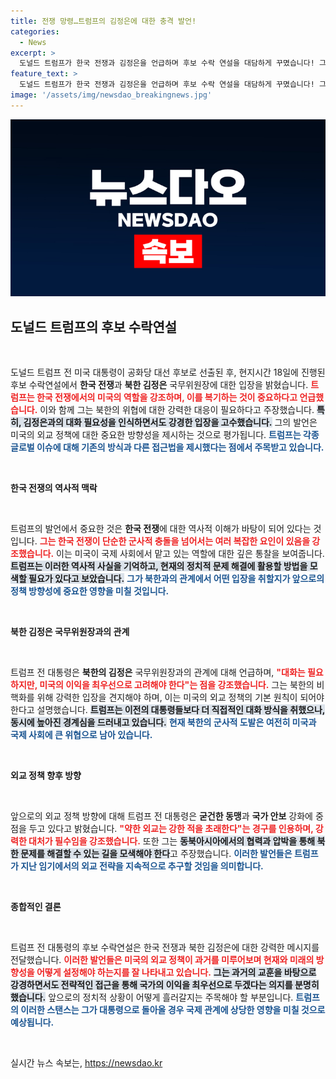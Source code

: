 ```yaml
---
title: 전쟁 망령…트럼프의 김정은에 대한 충격 발언!
categories:
  - News
excerpt: >
  도널드 트럼프가 한국 전쟁과 김정은을 언급하며 후보 수락 연설을 대담하게 꾸몄습니다! 그 충격적인 발언의 이면을 지금 바로 확인해보세요!
feature_text: >
  도널드 트럼프가 한국 전쟁과 김정은을 언급하며 후보 수락 연설을 대담하게 꾸몄습니다! 그 충격적인 발언의 이면을 지금 바로 확인해보세요!
image: '/assets/img/newsdao_breakingnews.jpg'
---
```


<p><img src="/assets/img/newsdao_breakingnews.jpg" alt="pcversion 속보" /></p>

<h2 data-ke-size="size26">도널드 트럼프의 후보 수락연설</h2>

<p data-ke-size="size16">&nbsp;</p>

<p>도널드 트럼프 전 미국 대통령이 공화당 대선 후보로 선출된 후, 현지시간 18일에 진행된 후보 수락연설에서 <b>한국 전쟁</b>과 <b>북한 김정은</b> 국무위원장에 대한 입장을 밝혔습니다. <b><span style="color: #ee2323;">트럼프는 한국 전쟁에서의 미국의 역할을 강조하며, 이를 복기하는 것이 중요하다고 언급했습니다.</span></b> 이와 함께 그는 북한의 위협에 대한 강력한 대응이 필요하다고 주장했습니다. <b><span style="background-color: #21538527;">특히, 김정은과의 대화 필요성을 인식하면서도 강경한 입장을 고수했습니다.</span></b> 그의 발언은 미국의 외교 정책에 대한 중요한 방향성을 제시하는 것으로 평가됩니다. <b><span style="color: #1a5490;">트럼프는 각종 글로벌 이슈에 대해 기존의 방식과 다른 접근법을 제시했다는 점에서 주목받고 있습니다.</span></b> </p></p>

<p data-ke-size="size16">&nbsp;</p>

<p><b>한국 전쟁의 역사적 맥락</b></p>

<p data-ke-size="size16">&nbsp;</p>

<p>트럼프의 발언에서 중요한 것은 <b>한국 전쟁</b>에 대한 역사적 이해가 바탕이 되어 있다는 것입니다. <b><span style="color: #ee2323;">그는 한국 전쟁이 단순한 군사적 충돌을 넘어서는 여러 복잡한 요인이 있음을 강조했습니다.</span></b> 이는 미국이 국제 사회에서 맡고 있는 역할에 대한 깊은 통찰을 보여줍니다. <b><span style="background-color: #21538527;">트럼프는 이러한 역사적 사실을 기억하고, 현재의 정치적 문제 해결에 활용할 방법을 모색할 필요가 있다고 보았습니다.</span></b> <b><span style="color: #1a5490;">그가 북한과의 관계에서 어떤 입장을 취할지가 앞으로의 정책 방향성에 중요한 영향을 미칠 것입니다.</span></b></p>

<p data-ke-size="size16">&nbsp;</p>

<p><b>북한 김정은 국무위원장과의 관계</b></p>

<p data-ke-size="size16">&nbsp;</p>

<p>트럼프 전 대통령은 <b>북한의 김정은</b> 국무위원장과의 관계에 대해 언급하며, <b><span style="color: #ee2323;">"대화는 필요하지만, 미국의 이익을 최우선으로 고려해야 한다"는 점을 강조했습니다.</span></b> 그는 북한의 비핵화를 위해 강력한 입장을 견지해야 하며, 이는 미국의 외교 정책의 기본 원칙이 되어야 한다고 설명했습니다. <b><span style="background-color: #21538527;">트럼프는 이전의 대통령들보다 더 직접적인 대화 방식을 취했으나, 동시에 높아진 경계심을 드러내고 있습니다.</span></b> <b><span style="color: #1a5490;">현재 북한의 군사적 도발은 여전히 미국과 국제 사회에 큰 위협으로 남아 있습니다.</span></b></p>

<p data-ke-size="size16">&nbsp;</p>

<p><b>외교 정책 향후 방향</b></p>

<p data-ke-size="size16">&nbsp;</p>

<p>앞으로의 외교 정책 방향에 대해 트럼프 전 대통령은 <b>굳건한 동맹</b>과 <b>국가 안보</b> 강화에 중점을 두고 있다고 밝혔습니다. <b><span style="color: #ee2323;">"약한 외교는 강한 적을 초래한다"는 경구를 인용하며, 강력한 대처가 필수임을 강조했습니다.</span></b> 또한 그는 <b><span style="background-color: #21538527;">동북아시아에서의 협력과 압박을 통해 북한 문제를 해결할 수 있는 길을 모색해야 한다</span></b>고 주장했습니다. <b><span style="color: #1a5490;">이러한 발언들은 트럼프가 지난 임기에서의 외교 전략을 지속적으로 추구할 것임을 의미합니다.</span></b></p>

<p data-ke-size="size16">&nbsp;</p>

<p><b>종합적인 결론</b></p>

<p data-ke-size="size16">&nbsp;</p>

<p>트럼프 전 대통령의 후보 수락연설은 한국 전쟁과 북한 김정은에 대한 강력한 메시지를 전달했습니다. <b><span style="color: #ee2323;">이러한 발언들은 미국의 외교 정책이 과거를 미루어보며 현재와 미래의 방향성을 어떻게 설정해야 하는지를 잘 나타내고 있습니다.</span></b> <b><span style="background-color: #21538527;">그는 과거의 교훈을 바탕으로 강경하면서도 전략적인 접근을 통해 국가의 이익을 최우선으로 두겠다는 의지를 분명히 했습니다.</span></b> 앞으로의 정치적 상황이 어떻게 흘러갈지는 주목해야 할 부분입니다. <b><span style="color: #1a5490;">트럼프의 이러한 스탠스는 그가 대통령으로 돌아올 경우 국제 관계에 상당한 영향을 미칠 것으로 예상됩니다.</span></b></p>

<p data-ke-size="size16">&nbsp;</p>
실시간 뉴스 속보는, <a href="https://newsdao.kr" rel="dofollow">https://newsdao.kr</a>


